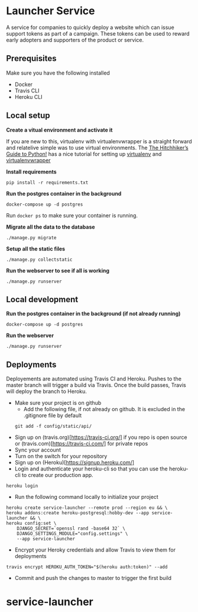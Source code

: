 # Launcher Service
A service for companies to quickly deploy a website which can issue support tokens as part of a campaign. These tokens can be used to reward early adopters and supporters of the product or service.

## Prerequisites
Make sure you have the following installed
- Docker
- Travis CLI
- Heroku CLI

## Local setup
**Create a vitual environment and activate it**

If you are new to this, virtualenv with virtualenvwrapper is a straight forward
and relatelive simple was to use virtual environments. 
The [The Hitchhiker’s Guide to Python!](http://docs.python-guide.org/en/latest/) has a nice tutorial for setting up [virtualenv](http://docs.python-guide.org/en/latest/dev/virtualenvs/#lower-level-virtualenv) and [virtualenvwrapper](http://docs.python-guide.org/en/latest/dev/virtualenvs/#virtualenvwrapper)

**Install requirements**
```
pip install -r requirements.txt
```

**Run the postgres container in the background**
```
docker-compose up -d postgres
```

Run `docker ps` to make sure your container is running.

**Migrate all the data to the database**
```
./manage.py migrate
```

**Setup all the static files**
```
./manage.py collectstatic
```

**Run the webserver to see if all is working**
```
./manage.py runserver
```

## Local development
**Run the postgres container in the background (if not already running)**
```
docker-compose up -d postgres
```

**Run the webserver**
```
./manage.py runserver
```

## Deployments
Deployements are automated using Travis CI and Heroku.
Pushes to the master branch will trigger a build via Travis. Once the build passes,
Travis will deploy the branch to Heroku.

- Make sure your project is on github
  - Add the following file, if not already on github. It is excluded in the .gitignore file by default
  ```
  git add -f config/static/api/
  ```
- Sign up on (travis.org)[https://travis-ci.org/] if you repo is open source or
(travis.com)[https://travis-ci.com/] for private repos
- Sync your account
- Turn on the switch for your repository
- Sign up on (Heroku)[https://signup.heroku.com/]
- Login and authenticate your heroku-cli so that you can use the heroku-cli to create our production app.
```
heroku login
```
- Run the following command locally to initialize your project
```
heroku create service-launcher --remote prod --region eu && \
heroku addons:create heroku-postgresql:hobby-dev --app service-launcher && \
heroku config:set \
    DJANGO_SECRET=`openssl rand -base64 32` \
    DJANGO_SETTINGS_MODULE="config.settings" \
    --app service-launcher
```
- Encrypt your Heroky credentials and allow Travis to view them for deployments
```
travis encrypt HEROKU_AUTH_TOKEN="$(heroku auth:token)" --add
``` 
- Commit and push the changes to master to trigger the first build
# service-launcher
